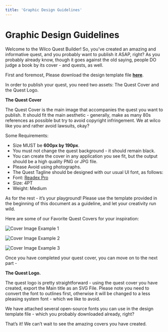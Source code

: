 ```yaml
---
title: 'Graphic Design Guidelines'
---
```


# Graphic Design Guidelines

Welcome to the Wilco Quest Builder! So, you’ve created an amazing and informative quest, and you probably want to publish it ASAP, right? As you probably already know, though it goes against the old saying, people DO judge a book by its cover - and quests, as well.

First and foremost, Please download the design template file **[here](https://drive.google.com/open?id=1ycfW7W0_oIvrVPbN3l_rb26AWL9i1VqR&authuser=noa.plashkes%40wilcohq.com&usp=drive_fs)**.

In order to publish your quest, you need two assets: The Quest Cover and the Quest Logo.

**The Quest Cover**

The Quest Cover is the main image that accompanies the quest you want to publish. It should fit the main aesthetic - generally, make as many 80s references as possible but try to avoid copyright infringement. We at wilco like you and rather avoid lawsuits, okay?

Some Requirements:

- Size MUST be **600px by 190px**.
- You must not change the quest background - it should remain black.
- You can create the cover in any application you see fit, but the output should be a high quality PNG or JPG file.
- Please Avoid using photographs.
- The Quest Tagline should be designed with our usual UI font, as follows:
- Font: [Readex Pro](https://fonts.google.com/specimen/Readex+Pro?query=readex)
- Size: 4PT
- Weight: Medium

As for the rest - it’s your playground! Please use the template provided in the beginning of this document as a guideline, and let your creativity run wild.

Here are some of our Favorite Quest Covers for your inspiration:

![Cover Image Example 1](https://lh4.googleusercontent.com/xPc5DXW4podGXvGaeTHtivPx8c86LswmS8xwtvJtQKlcFhJaPCBRIlSuEpae8xNoYXhQaYf_Nl056v-vOEAgN207o_YOqL1MaZrqdbofTk9abW5TDzsd-eTXwpQEYyE-t_7iIIj_RbwR5qJFsQiFqRL_DEULh3eUKWZw8echFi0_y9bdTun-3NMeIg)

![Cover Image Example 2](https://lh6.googleusercontent.com/X-q0u2fIgc6vWBKnKgwj2GP_6DjLZt7k2Venb-nFsPGQIri-4U2p7ePqRAawGs2Lncfqs4nUpYfwpthb3Ao-hZgJeyzUJHOVcJazARRdrX1FhEwMGymvaJZEoY2y5sqqH49fKTZ5Jl1v3KGUUGxmWzx8hUQoh_jeYZ-kYUWWAHsBkj7kF9fO9qLYmg)

![Cover Image Example 3](https://lh3.googleusercontent.com/4puMBYGFaH_3aQa0dvlBswGG2W91g-CF3qm12FOE7GH2aSd0BOeAMdAjwLGNypLZDGu1K-_102zef7QFJJfpvEmTNBDy4ToxMyLbBfr9Svdn1i3-qqt9abCwscR4fsF7trCElWBzWsmTXIVv7DSWxD88UwhDTtwplTYjCTmRbXR2xsMzwEULWD_7_g)

Once you have completed your quest cover, you can move on to the next part -

**The Quest Logo.**

The quest logo is pretty straightforward - using the quest cover you have created, export the Main title as an SVG File. Please note you need to convert the font to outlines first, otherwise it will be changed to a less pleasing system font - which we like to avoid.

We have attached several open-source fonts you can use in the design template file - which you probably downloaded already, right?

That’s it! We can’t wait to see the amazing covers you have created.
